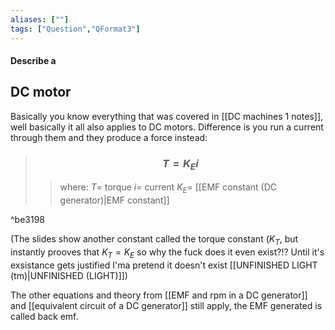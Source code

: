 ```yaml
---
aliases: [""]
tags: ["Question","QFormat3"]
---
```


#### Describe a
## DC motor
Basically you know everything that was covered in [[DC machines 1 notes]], well basically it all also applies to DC motors. Difference is you run a current through them and they produce a force instead:

> ### $$ T = K_{E} i $$ 
>> where:
>> $T=$ torque 
>> $i=$ current
>> $K_{E}=$ [[EMF constant (DC generator)|EMF constant]]

^be3198

(The slides show another constant called the torque constant ($K_{T}$, but instantly prooves that $K_{T}=K_{E}$ so why the fuck does it even exist?!? Until it's exsistance gets justified I'ma pretend it doesn't exist [[UNFINISHED LIGHT (tm)|UNFINISHED (LIGHT)]])

The other equations and theory from [[EMF and rpm in a DC generator]] and [[equivalent circuit of a DC generator]] still apply, the EMF generated is called back emf.